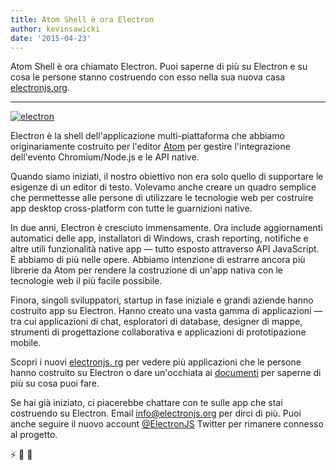 ```yaml
---
title: Atom Shell è ora Electron
author: kevinsawicki
date: '2015-04-23'
---
```


Atom Shell è ora chiamato Electron. Puoi saperne di più su Electron e su cosa le persone stanno costruendo con esso nella sua nuova casa [electronjs.org](https://electronjs.org).

---

[![electron](https://cloud.githubusercontent.com/assets/671378/7396651/b7fae482-ee57-11e4-97a2-053515654c75.png)](https://electronjs.org)

Electron è la shell dell'applicazione multi-piattaforma che abbiamo originariamente costruito per l'editor [Atom](https://atom.io) per gestire l'integrazione dell'evento Chromium/Node.js e le API native.

Quando siamo iniziati, il nostro obiettivo non era solo quello di supportare le esigenze di un editor di testo. Volevamo anche creare un quadro semplice che permettesse alle persone di utilizzare le tecnologie web per costruire app desktop cross-platform con tutte le guarnizioni native.

In due anni, Electron è cresciuto immensamente. Ora include aggiornamenti automatici delle app, installatori di Windows, crash reporting, notifiche e altre utili funzionalità native app &mdash; tutto esposto attraverso API JavaScript. E abbiamo di più nelle opere. Abbiamo intenzione di estrarre ancora più librerie da Atom per rendere la costruzione di un'app nativa con le tecnologie web il più facile possibile.

Finora, singoli sviluppatori, startup in fase iniziale e grandi aziende hanno costruito app su Electron. Hanno creato una vasta gamma di applicazioni &mdash; tra cui applicazioni di chat, esploratori di database, designer di mappe, strumenti di progettazione collaborativa e applicazioni di prototipazione mobile.

Scopri i nuovi [electronjs. rg](https://electronjs.org) per vedere più applicazioni che le persone hanno costruito su Electron o dare un'occhiata ai [documenti](https://github.com/electron/electron/tree/master/docs#readme) per saperne di più su cosa puoi fare.

Se hai già iniziato, ci piacerebbe chattare con te sulle app che stai costruendo su Electron. Email [info@electronjs.org](mailto:info@electronjs.org?Subject=Electron) per dirci di più. Puoi anche seguire il nuovo account [@ElectronJS](https://twitter.com/electronjs) Twitter per rimanere connesso al progetto.

:zap: :blue_heart: :electric_plug:

